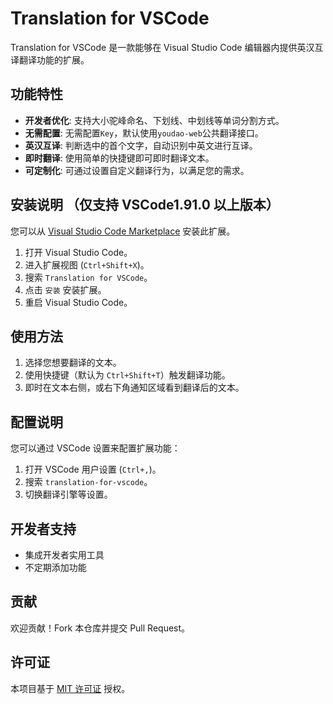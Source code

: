 # Translation for VSCode
Translation for VSCode 是一款能够在 Visual Studio Code 编辑器内提供英汉互译翻译功能的扩展。

## 功能特性

- **开发者优化**: 支持大小驼峰命名、下划线、中划线等单词分割方式。
- **无需配置**: 无需配置`Key`，默认使用`youdao-web`公共翻译接口。
- **英汉互译**: 判断选中的首个文字，自动识别中英文进行互译。
- **即时翻译**: 使用简单的快捷键即可即时翻译文本。
- **可定制化**: 可通过设置自定义翻译行为，以满足您的需求。

## 安装说明 （仅支持 VSCode1.91.0 以上版本）

您可以从 [Visual Studio Code Marketplace](https://marketplace.visualstudio.com/items?itemName=jyun.translation-for-vscode) 安装此扩展。

1. 打开 Visual Studio Code。
2. 进入扩展视图 (`Ctrl+Shift+X`)。
3. 搜索 `Translation for VSCode`。
4. 点击 `安装` 安装扩展。
5. 重启 Visual Studio Code。

## 使用方法

1. 选择您想要翻译的文本。
2. 使用快捷键（默认为 `Ctrl+Shift+T`）触发翻译功能。
3. 即时在文本右侧，或右下角通知区域看到翻译后的文本。

## 配置说明

您可以通过 VSCode 设置来配置扩展功能：

1. 打开 VSCode 用户设置 (`Ctrl+,`)。
2. 搜索 `translation-for-vscode`。
3. 切换翻译引擎等设置。

## 开发者支持
- 集成开发者实用工具
- 不定期添加功能

## 贡献

欢迎贡献！Fork 本仓库并提交 Pull Request。

## 许可证

本项目基于 [MIT 许可证](LICENSE.md) 授权。
